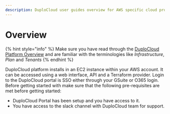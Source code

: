 ```yaml
---
description: DuploCloud user guides overview for AWS specific cloud provider deployments
---
```


# Overview

{% hint style="info" %}
Make sure you have read through the [DuploCloud Platform Overview](https://app.gitbook.com/o/ojpRPRrP7bqrzOUuLmOz/s/TJnuruFwRFJ3A870QYpN/) and are familiar with the terminologies like _Infrastructure_, _Plan_ and _Tenants_
{% endhint %}

DuploCloud platform installs in an EC2 instance within your AWS account. It can be accessed using a web interface, API and a Terraform provider. Login to the DuploCloud portal is SSO either through your GSuite or O365 login. Before getting started with make sure that the following pre-requisites are met before getting started:

* DuploCloud Portal has been setup and you have access to it.
* You have access to the slack channel with DuploCloud team for support.
